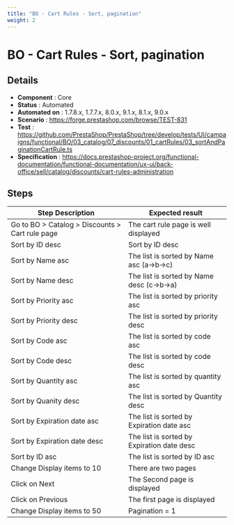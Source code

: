 ```yaml
---
title: "BO - Cart Rules - Sort, pagination"
weight: 2
---
```


# BO - Cart Rules - Sort, pagination
## Details
* **Component** : Core
* **Status** : Automated
* **Automated on** : 1.7.8.x, 1.7.7.x, 8.0.x, 9.1.x, 8.1.x, 9.0.x
* **Scenario** : https://forge.prestashop.com/browse/TEST-831
* **Test** : https://github.com/PrestaShop/PrestaShop/tree/develop/tests/UI/campaigns/functional/BO/03_catalog/07_discounts/01_cartRules/03_sortAndPaginationCartRule.ts
* **Specification** : https://docs.prestashop-project.org/functional-documentation/functional-documentation/ux-ui/back-office/sell/catalog/discounts/cart-rules-administration

## Steps
| Step Description | Expected result |
| ----- | ----- |
| Go to BO > Catalog > Discounts > Cart rule page | The cart rule page is well displayed |
| Sort by ID desc | Sort by ID desc |
| Sort by Name asc | The list is sorted by Name asc (a->b->c) |
| Sort by Name desc | The list is sorted by Name desc (c->b->a) |
| Sort by Priority asc | The list is sorted by priority asc |
| Sort by Priority desc | The list is sorted by priority desc |
| Sort by Code asc | The list is sorted by code asc |
| Sort by Code desc | The list is sorted by code desc |
| Sort by Quantity asc | The list is sorted by quantity asc |
| Sort by Quanity desc | The list is sorted by Quantity desc |
| Sort by Expiration date asc | The list is sorted by Expiration date asc |
| Sort by Expiration date desc | The list is sorted by Expiration date desc |
| Sort by ID asc | The list is sorted by ID asc |
| Change Display items to 10 | There are two pages |
| Click on Next | The Second page is displayed |
| Click on Previous | The first page is displayed |
| Change Display items to 50 | Pagination = 1 |
